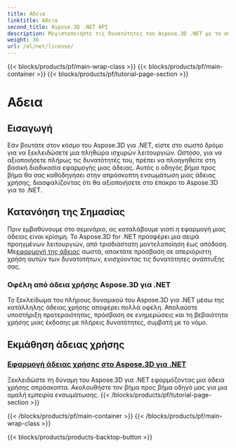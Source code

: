 ```yaml
---
title: Αδεια
linktitle: Αδεια
second_title: Aspose.3D .NET API
description: Μεγιστοποιήστε τις δυνατότητες του Aspose.3D .NET με το αναλυτικό μας σεμινάριο σχετικά με την εφαρμογή αδειών. Εξασφαλίστε μια απρόσκοπτη διαδικασία ολοκλήρωσης και ξεκλειδώστε τα ισχυρά χαρακτηριστικά του.
weight: 36
url: /el/net/license/
---
```


{{< blocks/products/pf/main-wrap-class >}}
{{< blocks/products/pf/main-container >}}
{{< blocks/products/pf/tutorial-page-section >}}

# Αδεια

## Εισαγωγή

Εάν βουτάτε στον κόσμο του Aspose.3D για .NET, είστε στο σωστό δρόμο για να ξεκλειδώσετε μια πληθώρα ισχυρών λειτουργιών. Ωστόσο, για να αξιοποιήσετε πλήρως τις δυνατότητές του, πρέπει να πλοηγηθείτε στη βασική διαδικασία εφαρμογής μιας άδειας. Αυτός ο οδηγός βήμα προς βήμα θα σας καθοδηγήσει στην απρόσκοπτη ενσωμάτωση μιας άδειας χρήσης, διασφαλίζοντας ότι θα αξιοποιήσετε στο έπακρο το Aspose.3D για το .NET.

## Κατανόηση της Σημασίας

 Πριν εμβαθύνουμε στο σεμινάριο, ας καταλάβουμε γιατί η εφαρμογή μιας άδειας είναι κρίσιμη. Το Aspose.3D for .NET προσφέρει μια σειρά προηγμένων λειτουργιών, από τρισδιάστατη μοντελοποίηση έως απόδοση. Με[εφαρμογή της άδειας](./apply-license/) σωστά, αποκτάτε πρόσβαση σε απεριόριστη χρήση αυτών των δυνατοτήτων, ενισχύοντας τις δυνατότητες ανάπτυξής σας.

### Οφέλη από άδεια χρήσης Aspose.3D για .NET

Το ξεκλείδωμα του πλήρους δυναμικού του Aspose.3D για .NET μέσω της κατάλληλης άδειας χρήσης αποφέρει πολλά οφέλη. Απολαύστε υποστήριξη προτεραιότητας, πρόσβαση σε ενημερώσεις και τη βεβαιότητα χρήσης μιας έκδοσης με πλήρεις δυνατότητες, συμβατή με το νόμο.

## Εκμάθηση άδειας χρήσης
### [Εφαρμογή άδειας χρήσης στο Aspose.3D για .NET](./apply-license/)
Ξεκλειδώστε τη δύναμη του Aspose.3D για .NET εφαρμόζοντας μια άδεια χρήσης απρόσκοπτα. Ακολουθήστε τον βήμα προς βήμα οδηγό μας για μια ομαλή εμπειρία ενσωμάτωσης.
{{< /blocks/products/pf/tutorial-page-section >}}

{{< /blocks/products/pf/main-container >}}
{{< /blocks/products/pf/main-wrap-class >}}

{{< blocks/products/products-backtop-button >}}
